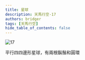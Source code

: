 ```yaml
---
title: 星球
description: 天馬行空-17
authors: bridger
tags: [天馬行空]
hide_table_of_contents: false
---
```


![17](https://e.brid.cf/i/2023/08/03/nge7wl.webp)

<!-- truncate -->
平行四四邊形星球，有兩根鬍鬚和圓環


